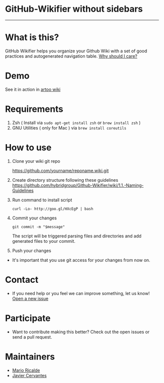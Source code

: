 # GitHub-Wikifier without sidebars

---

# What is this?

GitHub Wikifier helps you organize your Github Wiki with a set of good practices
and autogenerated navigation table.
[Why should I care?](https://github.com/hybridgroup/GitHub-Wikifier/wiki/1.2.-Why-Should-I-Care)

# Demo

See it in action in [artoo wiki](https://github.com/hybridgroup/artoo/wiki)

# Requirements

1. Zsh ( Install via `sudo apt-get install zsh` or `brew install zsh` )
2. GNU Utilities ( only for Mac ) via `brew install coreutils`

# How to use

1. Clone your wiki git repo

    https://github.com/yourname/reponame.wiki.git

2. Create directory structure following these guidelines https://github.com/hybridgroup/Github-Wikifier/wiki/1.1.-Naming-Guidelines

3. Run command to install script

    ```curl -Lo- http://goo.gl/HXcEgP | bash```

4. Commit your changes

    ```git commit -m "$message"```

    The script will be triggered parsing files and directories and add generated files to your commit.

5. Push your changes

* It's important that you use git access for your changes from now on.

# Contact

* If you need help or you feel we can improve something, let us know! [Open a new issue](https://github.com/hybridgroup/GitHub-Wikifier/issues/new)

# Participate

* Want to contribute making this better? Check out the open issues or send a pull request.

# Maintainers

* [Mario Ricalde](http://github.com/marioricalde)
* [Javier Cervantes](http://github.com/solojavier)

